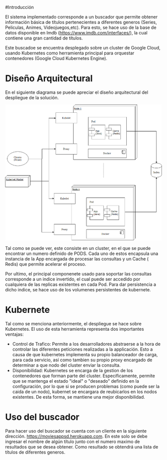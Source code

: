 #Introducción

El sistema implementado corresponde a un buscador que permite obtener información básica de títulos pertenecientes a diferentes generos (Series, Peliculas, Animes, Videojuegos,etc). Para esto, se hace uso de la base de datos disponible en Imdb (https://www.imdb.com/interfaces/), la cual contiene una gran cantidad de títulos.

Este buscadoe se encuentra desplegado sobre un cluster de Google Cloud, usando Kubernetes como herramienta principal para orquestar contenedores (Google Cloud Kubernetes Engine).

# Diseño Arquitectural

En el siguiente diagrama se puede apreciar el diseño arquitectural del despliegue de la solución.

![Diagrama arquitectural](arquitectura.png)

Tal como se puede ver, este consiste en un cluster, en el que se puede encontrar un numero definido de PODS. Cada uno de estos encapsula una instancia de la App encargada de procesar las consultas y un Cache ( Redis) que permite acelerar el proceso.

Por ultimo, el principal componenete usado para soportar las consultas corresponde a un indice invertido, el cual puede ser accedido por cualquiera de las replicas existentes en cada Pod. Para dar persistencia a dicho indice, se hace uso de los volumenes persistentes de kubernete.

# Kubernete

Tal como se menciona anteriormente, el despliegue se hace sobre Kubernetes. El uso de esta herramienta representa dos importantes ventajas:

 - Control de Trafico: Permite a los desarrolladores abstraerse a la hora de controlar las diferentes peticiones realizadas a la applicación. Esto a causa de que kubernetes implementa su propio balanceador de carga, para cada servicio, así como tambien su propio proxy encargado de determinar a que nodo del cluster enviar la consulta.
 - Disponibilidad: Kubernetes se encarga de la gestion de los contenedores que forman parte del cluster. Específicamente, permite que se mantenga el estado "ideal" o "deseado" definido en la configuración, por lo que si se producen problemas (como puede ser la caida de un nodo), kubernet se encargara de reubicarlos en los nodos existentes. De esta forma, se mantiene una mejor disponibilidad.

 # Uso del buscador

 Para hacer uso del buscador se cuenta con un cliente en la siguiente dirección. https://moviesappsd.herokuapp.com. En este solo se debe ingresar el nombre de algún título junto con el numero maximo de resultados que se desea obtener. Como resultado se obtendrá una lista de títulos de diferentes generos.
